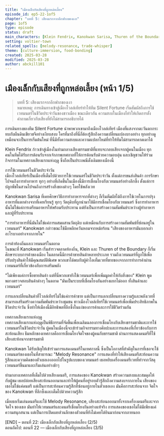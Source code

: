 ```yaml
---
title: "เมืองเล็กกับเสียงที่ถูกหล่อเลี้ยง"
episode_id: ep5-22-1of5
chapter: "บทที่ 5: เสียงแรกจากอีกฟากของเงา"
page: 1of5
type: episode
status: draft
main_characters: [Klein Fendrix, Kanokwan Sarisa, Thuren of the Boundary, Local NPC]
setting: voltier-town
related_spells: [melody-resonance, trade-whisper]
theme: [culture-immersion, food-bonding]
created: 2025-03-28
modified: 2025-03-28
author: abckill101
---
```


# เมืองเล็กกับเสียงที่ถูกหล่อเลี้ยง (หน้า 1/5)

> บทที่ 5: เสียงแรกจากอีกฟากของเงา  
> หมายเหตุ: การเดินทางเข้าสู่เมืองโวลล์เทียร์ทำให้ทีม Silent Fortune เริ่มสัมผัสถึงการใช้เวทมนตร์ในชีวิตประจำวันของชาวเมือง ขณะเดียวกัน ความสงบในเมืองก็ทำให้เกิดการตั้งคำถามเกี่ยวกับเสียงที่ยังไม่สามารถอธิบายได้  

การเดินทางของทีม Silent Fortune นำพาพวกเขามาถึงเมืองโวลล์เทียร์ เมืองที่แสงจากตะวันตกกระทบกับผืนดินเขียวขจีอย่างเงียบสงบ ใครที่มาถึงที่นี่ก็ต้องรู้สึกถึงความเปลี่ยนแปลงบางอย่าง ทุกอย่างดูเหมือนจะเป็นการเริ่มต้นใหม่ ที่นี่มีทั้งความสงบและความแปลกใหม่ที่ทำให้ทีมไม่สามารถคาดเดาได้

Klein Fendrix ก้าวเข้าสู่เมืองในท่ามกลางเสียงธรรมชาติที่แทบจะกลบเสียงจากผู้คนในเมือง ทุกคนในทีมได้รับการต้อนรับจากเจ้าภาพเทศกาลที่ให้การต้อนรับด้วยความอบอุ่น และเชิญชวนให้ร่วมกิจกรรมในเทศกาลเสียงแรกแห่งฤดู ซึ่งถือเป็นประเพณีดั้งเดิมของเมืองนี้

การใช้เวทมนตร์ในชีวิตประจำวัน  
เมืองโวลล์เทียร์เป็นเมืองที่เต็มไปด้วยการใช้เวทมนตร์ในชีวิตประจำวัน ตั้งแต่การขนส่งสินค้า การรักษา ไปจนถึงการทำอาหาร ทุกๆ อย่างที่เกิดขึ้นในเมืองนี้มีการเชื่อมโยงกับเวทมนตร์อย่างลึกซึ้ง ตั้งแต่การปลูกพืชในสวนไปจนถึงการสร้างสิ่งของต่างๆ โดยใช้พลังเวท

Kanokwan Sarisa ที่เคยศึกษาวิธีการทำอาหารจากที่ต่างๆ ก็เริ่มสัมผัสได้ถึงการใช้เวทในการปรุงอาหารที่แตกต่างจากที่เคยเรียนรู้ ทุกๆ วัตถุดิบที่ถูกนำมาใช้มีการเชื่อมโยงกับเวทมนตร์ ซึ่งการทำอาหารนั้นไม่ใช่แค่การเตรียมอาหารให้พร้อมรับประทาน แต่ยังเป็นการสร้างความสัมพันธ์ระหว่างผู้ทำอาหารและผู้ที่รับประทาน

"การทำอาหารที่นี่มันไม่ใช่แค่การผสมผสานวัตถุดิบ แต่เหมือนกับการสร้างความสัมพันธ์ที่ซ่อนอยู่ในเวทมนตร์" Kanokwan กล่าวขณะใช้มือพลิกควันหอมจากหม้อร้อน "เสียงของอาหารมันบอกเล่าอะไรบางอย่างจากภายใน"

การค้าท้องถิ่นและเวทมนตร์ในตลาด  
ในขณะที่ Kanokwan เริ่มสำรวจตลาดท้องถิ่น, Klein และ Thuren of the Boundary ก็เริ่มศึกษาระบบการค้าของเมือง ในตลาดนี้มีการค้าขายสินค้าหลายประเภท รวมถึงเวทมนตร์ที่ถูกใช้เพื่อปรับปรุงสินค้าให้มีคุณสมบัติพิเศษ พวกเขาได้พบกับผู้ค้าไอเท็มเวทที่ขายของจากการทำการค้าผ่านเวทมนตร์ที่เกี่ยวข้องกับการเสริมพลัง

"ไม่เพียงแค่การซื้อขายสินค้า แต่ที่นี่พวกเขายังใช้เวทมนตร์เพื่อเพิ่มมูลค่าให้กับสิ่งของ" Klein พูดพลางตรวจสอบสินค้าต่างๆ ในตลาด "มันเป็นระบบที่เชื่อมโยงกันอย่างแยกไม่ออก ทั้งสินค้าและเวทมนตร์"

การแลกเปลี่ยนสินค้าที่โวลล์เทียร์ไม่ใช่แค่การค้าขาย แต่เป็นการแลกเปลี่ยนทางความรู้และพลังเวทที่สามารถเสริมสร้างความสัมพันธ์ระหว่างชุมชน ชาวเมืองโวลล์เทียร์ใช้เวทมนตร์เพื่อเพิ่มประสิทธิภาพในชีวิตประจำวัน ซึ่งทำให้เมืองนี้มีอิทธิพลที่ลึกซึ้งในแง่ของการค้าและการใช้ชีวิตร่วมกัน

เทศกาลเสียงแรกแห่งฤดู  
เทศกาลเสียงแรกแห่งฤดูเป็นพิธีกรรมที่จัดขึ้นเพื่อเฉลิมฉลองการเชื่อมโยงกับเสียงธรรมชาติและการใช้เวทมนตร์ในชีวิตประจำวัน ผู้คนในเมืองนี้จะเข้าร่วมกิจกรรมทางศิลปะและการแสดงที่เกี่ยวข้องกับการสะท้อนเสียง ธีมหลักของเทศกาลคือการเชื่อมโยงจิตใจของผู้คนกับธรรมชาติ ผ่านการแสดงดนตรีที่ใช้เสียงสะท้อนจากธรรมชาติ

Kanokwan ได้รับเชิญให้เข้าร่วมการแสดงดนตรีในเทศกาลนี้ ซึ่งเป็นโอกาสที่สำคัญในการที่เธอจะใช้เวทมนตร์ของเธอในที่สาธารณะ "Melody Resonance" การแสดงที่ทำให้เสียงดนตรีสะท้อนความรู้สึกและความคิดของตัวเธอเองออกไปในรูปแบบของเวทมนตร์ เธอหยิบเครื่องดนตรีเวทที่ทำจากวัสดุเวทมนตร์ขึ้นมาและเริ่มเล่นอย่างช้าๆ

ท่ามกลางเทศกาลที่เต็มไปด้วยเสียงดนตรี, การแสดงของ Kanokwan สร้างความสงบและสมดุลให้กับผู้ชม เธอปล่อยเสียงสะท้อนออกมาและทำให้ผู้คนที่อยู่รอบตัวรู้สึกถึงความสงบจากภายใน เสียงของเธอไม่ใช่แค่ดนตรี แต่เป็นการสะท้อนความรู้สึกที่ซ่อนอยู่ภายในตัวเธอเอง มันคือการสะท้อนจาก จิตใจ ของ Kanokwan ที่ลึกซึ้งและเต็มไปด้วยความรู้สึก

เมื่อเธอเริ่มเล่นดนตรีและใช้ Melody Resonance, เสียงสะท้อนออกมาทั้งจากเครื่องดนตรีและจาก จิตใจ ของเธอ มันทำให้เวทมนตร์และดนตรีเชื่อมโยงกันอย่างแท้จริง การแสดงของเธอไม่ได้มีเพียงแค่ความสนุกสนาน แต่เป็นการเปิดเผยส่วนลึกของตัวตนที่ยังไม่เคยได้ยินมาก่อนจากภายนอก

[END] – ตอนที่ 22: เมืองเล็กกับเสียงที่ถูกหล่อเลี้ยง (2/5)  
ตอนถัดไป: ตอนที่ 22 — เมืองเล็กกับเสียงที่ถูกหล่อเลี้ยง (3/5)
